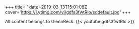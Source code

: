 +++
title=''
date=2019-03-13T15:01:08Z
cover='https://i.ytimg.com/vi/gdfs3fwtRlo/sddefault.jpg'
+++

All content belongs to GlennBeck.
{{< youtube gdfs3fwtRlo >}}
